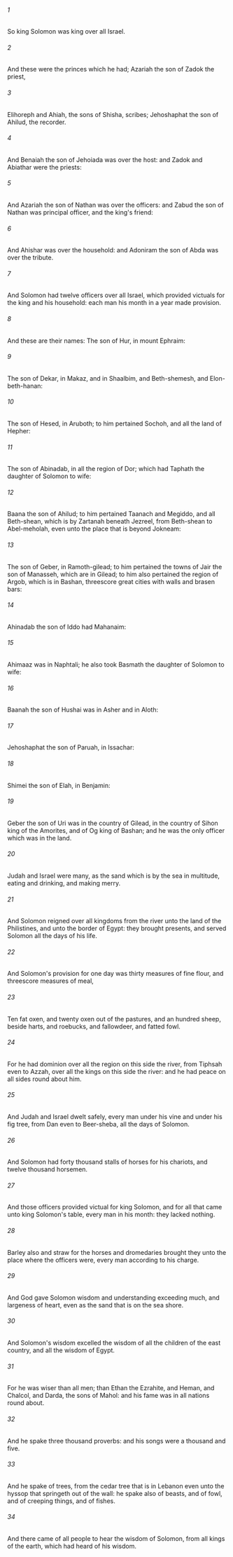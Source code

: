 ###### 1
So king Solomon was king over all Israel.

###### 2
And these were the princes which he had; Azariah the son of Zadok the priest,

###### 3
Elihoreph and Ahiah, the sons of Shisha, scribes; Jehoshaphat the son of Ahilud, the recorder.

###### 4
And Benaiah the son of Jehoiada was over the host: and Zadok and Abiathar were the priests:

###### 5
And Azariah the son of Nathan was over the officers: and Zabud the son of Nathan was principal officer, and the king's friend:

###### 6
And Ahishar was over the household: and Adoniram the son of Abda was over the tribute.

###### 7
And Solomon had twelve officers over all Israel, which provided victuals for the king and his household: each man his month in a year made provision.

###### 8
And these are their names: The son of Hur, in mount Ephraim:

###### 9
The son of Dekar, in Makaz, and in Shaalbim, and Beth-shemesh, and Elon-beth-hanan:

###### 10
The son of Hesed, in Aruboth; to him pertained Sochoh, and all the land of Hepher:

###### 11
The son of Abinadab, in all the region of Dor; which had Taphath the daughter of Solomon to wife:

###### 12
Baana the son of Ahilud; to him pertained Taanach and Megiddo, and all Beth-shean, which is by Zartanah beneath Jezreel, from Beth-shean to Abel-meholah, even unto the place that is beyond Jokneam:

###### 13
The son of Geber, in Ramoth-gilead; to him pertained the towns of Jair the son of Manasseh, which are in Gilead; to him also pertained the region of Argob, which is in Bashan, threescore great cities with walls and brasen bars:

###### 14
Ahinadab the son of Iddo had Mahanaim:

###### 15
Ahimaaz was in Naphtali; he also took Basmath the daughter of Solomon to wife:

###### 16
Baanah the son of Hushai was in Asher and in Aloth:

###### 17
Jehoshaphat the son of Paruah, in Issachar:

###### 18
Shimei the son of Elah, in Benjamin:

###### 19
Geber the son of Uri was in the country of Gilead, in the country of Sihon king of the Amorites, and of Og king of Bashan; and he was the only officer which was in the land.

###### 20
Judah and Israel were many, as the sand which is by the sea in multitude, eating and drinking, and making merry.

###### 21
And Solomon reigned over all kingdoms from the river unto the land of the Philistines, and unto the border of Egypt: they brought presents, and served Solomon all the days of his life.

###### 22
And Solomon's provision for one day was thirty measures of fine flour, and threescore measures of meal,

###### 23
Ten fat oxen, and twenty oxen out of the pastures, and an hundred sheep, beside harts, and roebucks, and fallowdeer, and fatted fowl.

###### 24
For he had dominion over all the region on this side the river, from Tiphsah even to Azzah, over all the kings on this side the river: and he had peace on all sides round about him.

###### 25
And Judah and Israel dwelt safely, every man under his vine and under his fig tree, from Dan even to Beer-sheba, all the days of Solomon.

###### 26
And Solomon had forty thousand stalls of horses for his chariots, and twelve thousand horsemen.

###### 27
And those officers provided victual for king Solomon, and for all that came unto king Solomon's table, every man in his month: they lacked nothing.

###### 28
Barley also and straw for the horses and dromedaries brought they unto the place where the officers were, every man according to his charge.

###### 29
And God gave Solomon wisdom and understanding exceeding much, and largeness of heart, even as the sand that is on the sea shore.

###### 30
And Solomon's wisdom excelled the wisdom of all the children of the east country, and all the wisdom of Egypt.

###### 31
For he was wiser than all men; than Ethan the Ezrahite, and Heman, and Chalcol, and Darda, the sons of Mahol: and his fame was in all nations round about.

###### 32
And he spake three thousand proverbs: and his songs were a thousand and five.

###### 33
And he spake of trees, from the cedar tree that is in Lebanon even unto the hyssop that springeth out of the wall: he spake also of beasts, and of fowl, and of creeping things, and of fishes.

###### 34
And there came of all people to hear the wisdom of Solomon, from all kings of the earth, which had heard of his wisdom.

